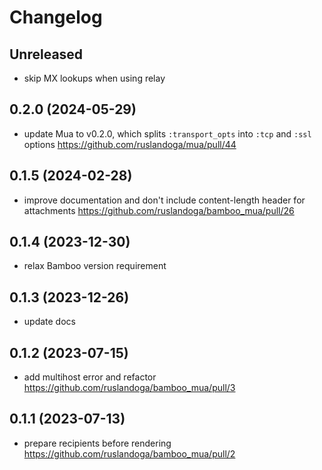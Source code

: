 # Changelog

## Unreleased

- skip MX lookups when using relay

## 0.2.0 (2024-05-29)

- update Mua to v0.2.0, which splits `:transport_opts` into `:tcp` and `:ssl` options https://github.com/ruslandoga/mua/pull/44

## 0.1.5 (2024-02-28)

- improve documentation and don't include content-length header for attachments https://github.com/ruslandoga/bamboo_mua/pull/26

## 0.1.4 (2023-12-30)

- relax Bamboo version requirement

## 0.1.3 (2023-12-26)

- update docs

## 0.1.2 (2023-07-15)

- add multihost error and refactor https://github.com/ruslandoga/bamboo_mua/pull/3

## 0.1.1 (2023-07-13)

- prepare recipients before rendering https://github.com/ruslandoga/bamboo_mua/pull/2
